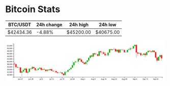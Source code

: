 # Bitcoin Stats

BTC/USDT|24h change|24h high|24h low|
|---|---|---|---|
|$42434.36|-4.88%|$45200.00|$40675.00|

<img src="./chart.svg">
